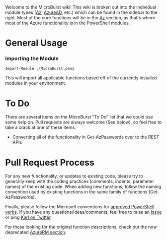 Welcome to the MicroBurst wiki! This wiki is broken out into the individual module types ([Az](https://github.com/NetSPI/MicroBurst/wiki/Az-Functions), [AzureAD](https://github.com/NetSPI/MicroBurst/wiki/AzureAD-Functions), etc.) which can be found in the sidebar to the right. Most of the core functions will be in the [Az](https://github.com/NetSPI/MicroBurst/wiki/Az-Functions) section, as that's where most of the Azure functionality is in the PowerShell modules.

# General Usage
### Importing the Module
	Import-Module .\MicroBurst.psm1
This will import all applicable functions based off of the currently installed modules in your environment.

# To Do 
There are several items on the MicroBurst "To Do" list that we could use some help on. Pull requests are always welcome (See below), so feel free to take a crack at one of these items:
* Converting all of the functionality in Get-AzPasswords over to the REST APIs

# Pull Request Process
For any new functionality, or updates to existing code, please try to generally keep with the coding practices (comments, indents, parameter names) of the existing code. When adding new functions, follow the naming convention used by existing functions in the same family of functions (Get-AzPasswords). 

Finally, please follow the Microsoft conventions for [approved PowerShell verbs](https://docs.microsoft.com/en-us/powershell/scripting/developer/cmdlet/approved-verbs-for-windows-powershell-commands).
If you have any questions/ideas/comments, feel free to raise an [Issue](https://github.com/NetSPI/MicroBurst/issues) or ping [Karl on Twitter](https://twitter.com/kfosaaen).

For those looking for the original function descriptions, check out the now deprecated [AzureRM section](https://github.com/NetSPI/MicroBurst/wiki/AzureRM-%5BDeprecated%5D-Functions).